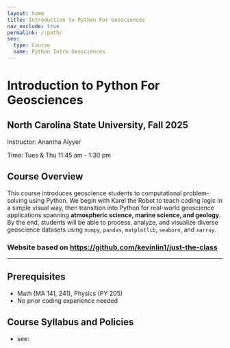 ```yaml
---
layout: home
title: Introduction to Python For Geosciences
nav_exclude: true
permalink: /:path/
seo:
  type: Course
  name: Python Intro Geosciences
---
```


# Introduction to Python For Geosciences
## North Carolina State University, Fall 2025

Instructor: Anantha Aiyyer

Time: Tues & Thu 11:45 am - 1:30 pm

## Course Overview
This course introduces geoscience students to computational problem-solving using Python. We begin with Karel the Robot to teach coding logic in a simple visual way, then transition into Python for real-world geoscience applications spanning **atmospheric science, marine science, and geology**. By the end, students will be able to process, analyze, and visualize diverse geoscience datasets using `numpy`, `pandas`, `matplotlib`, `seaborn`, and `xarray`.  


### Website based on https://github.com/kevinlin1/just-the-class
---
## Prerequisites
- Math (MA 141, 241), Physics (PY 205)
- No prior coding experience needed

## Course Syllabus and Policies
- see: 
